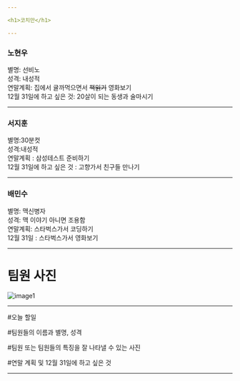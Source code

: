 ```yaml
---

<h1>코치만</h1>

---
```


<h3>노현우</h3>

별명: 선비노</br>
성격: 내성적</br>
연말계획: 집에서 귤까먹으면서 ~~책읽기~~ 영화보기</br>
12월 31일에 하고 싶은 것: 20살이 되는 동생과 술마시기</br>

---

<h3>서지훈</h3>

별명:30분컷</br>
성격:내성적</br>
연말계획 : 삼성테스트 준비하기</br>
12월 31일에 하고 싶은 것 : 고향가서 친구들 만나기</br>

---

<h3>배민수</h3>
별명: 맥신병자</br>
성격: 맥 이야기 아니면 조용함</br>
연말계획: 스타벅스가서 코딩하기</br>
12월 31일 : 스타벅스가서 영화보기</br>

---

# 팀원 사진
![image1](https://user-images.githubusercontent.com/19348495/50432374-af816700-0914-11e9-8444-0876d5194a0e.jpg)

---
#오늘 할일

#팀원들의 이름과 별명, 성격

#팀원 또는 팀원들의 특징을 잘 나타낼 수 있는 사진

#연말 계획 및 12월 31일에 하고 싶은 것

---


